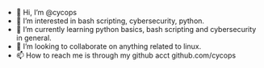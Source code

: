 - 👋 Hi, I’m @cycops
- 👀 I’m interested in bash scripting, cybersecurity, python.
- 🌱 I’m currently learning python basics, bash scripting and cybersecurity in general.
- 💞️ I’m looking to collaborate on anything related to linux.
- 📫 How to reach me is through my github acct github.com/cycops

<!---
cycops/cycops is a ✨ special ✨ repository because its `README.md` (this file) appears on your GitHub profile.
You can click the Preview link to take a look at your changes.
--->
